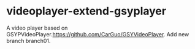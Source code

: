 # videoplayer-extend-gsyplayer
A video player based on GSYPVideoPlayer.https://github.com/CarGuo/GSYVideoPlayer.
Add new branch branch01.